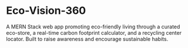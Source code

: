 # Eco-Vision-360
A MERN Stack web app promoting eco-friendly living through a curated eco-store, a real-time carbon footprint calculator, and a recycling center locator. Built to raise awareness and encourage sustainable habits.
